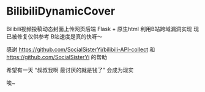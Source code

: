 # BilibiliDynamicCover
Bilibili视频投稿动态封面上传网页后端 Flask + 原生html 利用B站跨域漏洞实现 现已被修复仅供参考 B站速度是真的快呀～

感谢 https://github.com/SocialSisterYi/bilibili-API-collect 和 https://github.com/SocialSisterYi 的帮助

希望有一天 “叔叔我啊 最讨厌的就是钱了” 会成为现实

唉~
